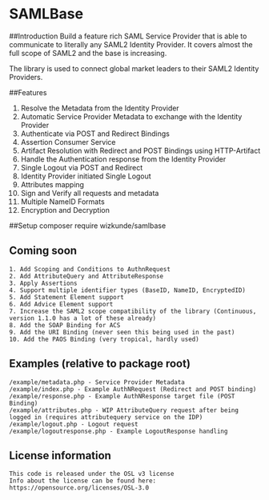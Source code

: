 SAMLBase
=======

##Introduction
Build a feature rich SAML Service Provider that is able to communicate to literally any SAML2 Identity Provider.
It covers almost the full scope of SAML2 and the base is increasing.

The library is used to connect global market leaders to their SAML2 Identity Providers.

##Features

1. Resolve the Metadata from the Identity Provider
2. Automatic Service Provider Metadata to exchange with the Identity Provider
3. Authenticate via POST and Redirect Bindings
4. Assertion Consumer Service
5. Artifact Resolution with Redirect and POST Bindings using HTTP-Artifact
6. Handle the Authentication response from the Identity Provider
7. Single Logout via POST and Redirect
8. Identity Provider initiated Single Logout
9. Attributes mapping
10. Sign and Verify all requests and metadata
11. Multiple NameID Formats
12. Encryption and Decryption

##Setup
    composer require wizkunde/samlbase

## Coming soon
    1. Add Scoping and Conditions to AuthnRequest
    2. Add AttributeQuery and AttributeResponse
    3. Apply Assertions
    4. Support multiple identifier types (BaseID, NameID, EncryptedID)
    5. Add Statement Element support
    6. Add Advice Element support
    7. Increase the SAML2 scope compatibility of the library (Continuous, version 1.1.0 has a lot of these already)
	8. Add the SOAP Binding for ACS
    9. Add the URI Binding (never seen this being used in the past)
    10. Add the PAOS Binding (very tropical, hardly used)

## Examples (relative to package root)

    /example/metadata.php - Service Provider Metadata
    /example/index.php - Example AuthNRequest (Redirect and POST binding)
    /example/response.php - Example AuthNResponse target file (POST Binding)
    /example/attributes.php - WIP AttributeQuery request after being logged in (requires attributequery service on the IDP)
    /example/logout.php - Logout request
    /example/logoutresponse.php - Example LogoutResponse handling
    
## License information
    This code is released under the OSL v3 license
    Info about the license can be found here:  https://opensource.org/licenses/OSL-3.0
